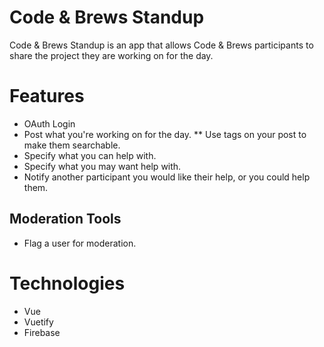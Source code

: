 # Code & Brews Standup
Code & Brews Standup is an app that allows Code & Brews participants to share the project they are working on for the day.

# Features
* OAuth Login
* Post what you're working on for the day.
** Use tags on your post to make them searchable.
* Specify what you can help with.
* Specify what you may want help with.
* Notify another participant you would like their help, or you could help them.

## Moderation Tools
* Flag a user for moderation.

# Technologies
* Vue
* Vuetify
* Firebase

